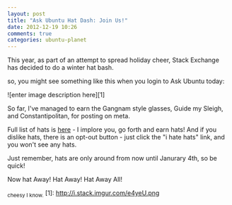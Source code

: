 ```yaml
---
layout: post
title: "Ask Ubuntu Hat Dash: Join Us!"
date: 2012-12-19 10:26
comments: true
categories: ubuntu-planet
---
```

This year, as part of an attempt to spread holiday cheer,
Stack Exchange has decided to do a winter hat bash.

so, you might see something like this when you login to Ask Ubuntu today:

![enter image description here][1]

So far, I've managed to earn the Gangnam style glasses, Guide my Sleigh, and Constantipolitan, for posting on meta. 

Full list of hats is [here](http://winterba.sh/) - I implore you, go forth and earn hats!
And if you dislike hats, there is an opt-out button - just click the "i hate hats" link, and you won't see any hats. 

Just remember, hats are only around from now until Janurary 4th, so be quick! 

Now hat Away! Hat Away! Hat Away All!

<sub>cheesy I know.</sub>
  [1]: http://i.stack.imgur.com/e4yeU.png


